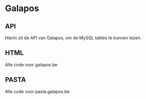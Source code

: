 # Galapos
## API
Hierin zit de API van Galapos, om de MySQL tables te kunnen lezen.

## HTML
Alle code voor galapos.be

## PASTA
Alle code voor pasta.galapos.be

